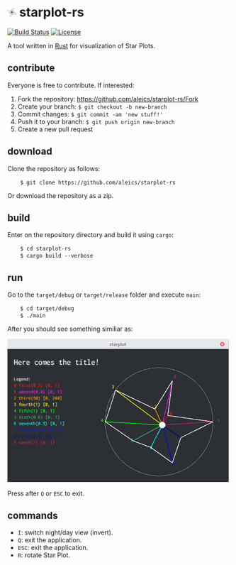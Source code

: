 # <img src="img/starplot-icon.png" alt="starplot-icon" width="20"/> starplot-rs

[![Build Status](https://travis-ci.org/aleics/starplot-rs.svg?branch=master)](https://travis-ci.org/aleics/starplot-rs) [![License](https://img.shields.io/crates/l/cage.svg)](https://opensource.org/licenses/MIT) 

A tool written in [Rust](https://www.rust-lang.org) for visualization of Star Plots.

## contribute
Everyone is free to contribute. If interested:

1. Fork the repository: https://github.com/aleics/starplot-rs/Fork
2. Create your branch: `$ git checkout -b new-branch`
3. Commit changes: `$ git commit -am 'new stuff!'`
4. Push it to your branch: `$ git push origin new-branch`
5. Create a new pull request

## download
Clone the repository as follows:

```
    $ git clone https://github.com/aleics/starplot-rs
```

Or download the repository as a zip.

## build
Enter on the repository directory and build it using `cargo`:

```
    $ cd starplot-rs
    $ cargo build --verbose
```

## run
Go to the `target/debug` or `target/release` folder and execute `main`:

```
    $ cd target/debug
    $ ./main
```

After you should see something similiar as:

<img src="img/starplot-1.png" alt="starplot-night" width="500"/>

Press after `Q` or `ESC` to exit.

## commands

* `I`: switch night/day view (invert).
* `Q`: exit the application.
* `ESC`: exit the application. 
* `R`: rotate Star Plot.